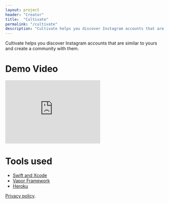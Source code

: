 ```yaml
---
layout: project
header: "Creator"
title:  "Cultivate"
permalink: "/cultivate"
description: "Cultivate helps you discover Instagram accounts that are similar to yours and create a community with them."
---
```

Cultivate helps you discover Instagram accounts that are similar to yours and create a community with them.

# Demo Video
<iframe src="https://drive.google.com/file/d/0B6qbeoHsBiPmWE1sUkx0bW5rWFE/preview" allowfullscreen frameborder="0" height="200"></iframe>

# Tools used
- <a href="https://swift.org/">Swift and Xcode</a>
- <a href="http://vapor.codes/">Vapor Framework</a>
- <a href="https://www.heroku.com/">Heroku</a>

<a href="https://docs.google.com/document/d/1eBxxIh-bic8c1-Oih3h0LSqaLhIUF8vzg7o5t4TI8bo/edit?usp=sharing" target='\_blank'>Privacy policy</a>.
